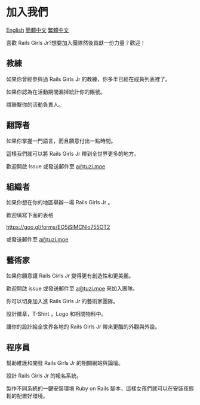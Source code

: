 # 加入我們
[English](https://github.com/railsgirlsjr/JoinUs/blob/master/README.md)
[簡體中文](https://github.com/railsgirlsjr/JoinUs/blob/master/README_Simplified-Chinese.md)
[繁體中文](https://github.com/railsgirlsjr/JoinUs/blob/master/README_Traditional-Chinese.md)

喜歡 Rails Girls Jr?想要加入團隊然後貢獻一份力量？歡迎！

## 教練
如果你曾經參與過 Rails Girls Jr 的教練，你多半已經在成員列表裡了。

如果你認為在活動期間漏掉統計你的賬號。

請聯繫你的活動負責人。

## 翻譯者
如果你掌握一門語言，而且願意付出一點時間。

這樣我們就可以將 Rails Girls Jr 帶到全世界更多的地方。

歡迎開啟 Issue 或發送郵件至 a@tuzi.moe

## 組織者
如果你想在你的地區舉辦一場 Rails Girls Jr 。

歡迎填寫下面的表格

https://goo.gl/forms/EO5jSlMCNlo755OT2

或發送郵件至 a@tuzi.moe

## 藝術家
如果你願意讓 Rails Girls Jr 變得更有創造性和更美麗。

歡迎開啟 issue 或發送郵件至 a@tuzi.moe 來加入團隊。

你可以切身加入進 Rails Girls Jr 的藝術家團隊。

設計徽章，T-Shirt ，Logo 和相關物料中。

讓你的設計給全世界各地的 Rails Girls Jr 帶來更酷的外觀與外設。

## 程序員
幫助維護和開發 Rails Girls Jr 的相關網站與論壇。

設計 Rails Girls Jr 的報名系統。

製作不同系統的一鍵安裝環境 Ruby on Rails 腳本，這樣女孩們就可以在安裝夜輕鬆的配置好環境。
